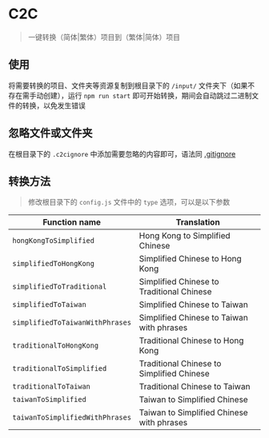 # C2C

> 一键转换（简体|繁体）项目到（繁体|简体）项目

## 使用

将需要转换的项目、文件夹等资源复制到根目录下的 `/input/` 文件夹下（如果不存在需手动创建），运行 `npm run start` 即可开始转换，期间会自动跳过二进制文件的转换，以免发生错误

## 忽略文件或文件夹

在根目录下的 `.c2cignore` 中添加需要忽略的内容即可，语法同 [.gitignore](https://git-scm.com/docs/gitignore)

## 转换方法

> 修改根目录下的 `config.js` 文件中的 `type` 选项，可以是以下参数

| Function name                   | Translation                               |
| ------------------------------- | ----------------------------------------- |
| `hongKongToSimplified`          | Hong Kong to Simplified Chinese           |
| `simplifiedToHongKong`          | Simplified Chinese to Hong Kong           |
| `simplifiedToTraditional`       | Simplified Chinese to Traditional Chinese |
| `simplifiedToTaiwan`            | Simplified Chinese to Taiwan              |
| `simplifiedToTaiwanWithPhrases` | Simplified Chinese to Taiwan with phrases |
| `traditionalToHongKong`         | Traditional Chinese to Hong Kong          |
| `traditionalToSimplified`       | Traditional Chinese to Simplified Chinese |
| `traditionalToTaiwan`           | Traditional Chinese to Taiwan             |
| `taiwanToSimplified`            | Taiwan to Simplified Chinese              |
| `taiwanToSimplifiedWithPhrases` | Taiwan to Simplified Chinese with phrases |
